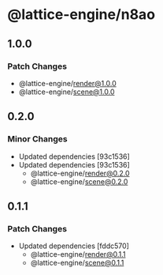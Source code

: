 # @lattice-engine/n8ao

## 1.0.0

### Patch Changes

- @lattice-engine/render@1.0.0
- @lattice-engine/scene@1.0.0

## 0.2.0

### Minor Changes

- Updated dependencies [93c1536]
- Updated dependencies [93c1536]
  - @lattice-engine/render@0.2.0
  - @lattice-engine/scene@0.2.0

## 0.1.1

### Patch Changes

- Updated dependencies [fddc570]
  - @lattice-engine/render@0.1.1
  - @lattice-engine/scene@0.1.1
